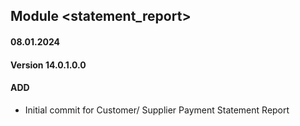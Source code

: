 ## Module <statement_report>

#### 08.01.2024
#### Version 14.0.1.0.0
#### ADD
- Initial commit for Customer/ Supplier Payment Statement Report

